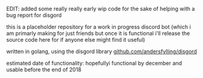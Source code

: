 EDIT: added some really really early wip code for the sake of helping with a bug report for disgord

this is a placeholder repository for a work in progress discord bot (which i am primarly making for just friends but once it is functional i'll release the source code here for if anyone else might find it useful)

written in golang, using the disgord library [github.com/andersfylling/disgord](https://github.com/andersfylling/disgord)

estimated date of functionality: hopefullyi functional by december and usable before the end of 2018
